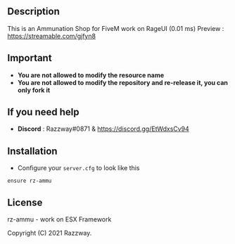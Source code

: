 ## Description
This is an Ammunation Shop for FiveM work on RageUI (0.01 ms) Preview : https://streamable.com/gjfyn8

## Important
- **You are not allowed to modify the resource name**
- **You are not allowed to modify the repository and re-release it, you can only fork it**

## If you need help
- **Discord** : Razzway#0871 & https://discord.gg/EtWdxsCv94

## Installation
- Configure your `server.cfg` to look like this

```
ensure rz-ammu
```
## License
rz-ammu - work on ESX Framework

Copyright (C) 2021 Razzway.
